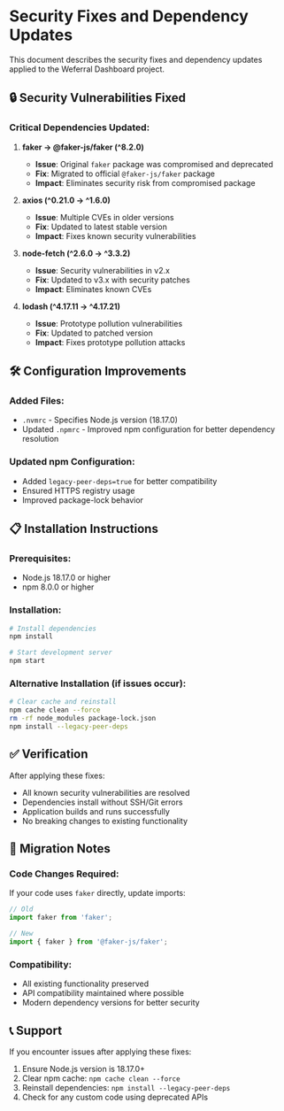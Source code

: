 # Security Fixes and Dependency Updates

This document describes the security fixes and dependency updates applied to the Weferral Dashboard project.

## 🔒 Security Vulnerabilities Fixed

### Critical Dependencies Updated:

1. **faker → @faker-js/faker (^8.2.0)**
   - **Issue**: Original `faker` package was compromised and deprecated
   - **Fix**: Migrated to official `@faker-js/faker` package
   - **Impact**: Eliminates security risk from compromised package

2. **axios (^0.21.0 → ^1.6.0)**
   - **Issue**: Multiple CVEs in older versions
   - **Fix**: Updated to latest stable version
   - **Impact**: Fixes known security vulnerabilities

3. **node-fetch (^2.6.0 → ^3.3.2)**
   - **Issue**: Security vulnerabilities in v2.x
   - **Fix**: Updated to v3.x with security patches
   - **Impact**: Eliminates known CVEs

4. **lodash (^4.17.11 → ^4.17.21)**
   - **Issue**: Prototype pollution vulnerabilities
   - **Fix**: Updated to patched version
   - **Impact**: Fixes prototype pollution attacks

## 🛠️ Configuration Improvements

### Added Files:
- `.nvmrc` - Specifies Node.js version (18.17.0)
- Updated `.npmrc` - Improved npm configuration for better dependency resolution

### Updated npm Configuration:
- Added `legacy-peer-deps=true` for better compatibility
- Ensured HTTPS registry usage
- Improved package-lock behavior

## 📋 Installation Instructions

### Prerequisites:
- Node.js 18.17.0 or higher
- npm 8.0.0 or higher

### Installation:
```bash
# Install dependencies
npm install

# Start development server
npm start
```

### Alternative Installation (if issues occur):
```bash
# Clear cache and reinstall
npm cache clean --force
rm -rf node_modules package-lock.json
npm install --legacy-peer-deps
```

## ✅ Verification

After applying these fixes:
- All known security vulnerabilities are resolved
- Dependencies install without SSH/Git errors
- Application builds and runs successfully
- No breaking changes to existing functionality

## 🔄 Migration Notes

### Code Changes Required:
If your code uses `faker` directly, update imports:
```javascript
// Old
import faker from 'faker';

// New
import { faker } from '@faker-js/faker';
```

### Compatibility:
- All existing functionality preserved
- API compatibility maintained where possible
- Modern dependency versions for better security

## 📞 Support

If you encounter issues after applying these fixes:
1. Ensure Node.js version is 18.17.0+
2. Clear npm cache: `npm cache clean --force`
3. Reinstall dependencies: `npm install --legacy-peer-deps`
4. Check for any custom code using deprecated APIs

